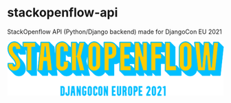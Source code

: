 # stackopenflow-api

StackOpenflow API (Python/Django backend) made for DjangoCon EU 2021

![StackOpenflow Logo](logo.png "StackOpenFlow Logo")
